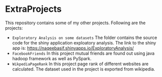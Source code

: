 # ExtraProjects
This repository contains some of my other projects. Following are the projects:
* ```Exploratory Analysis on some datasets``` The folder contains the source code for the shiny application exploatory analysis. The link to the shiny app is: https://naqeebasif.shinyapps.io/ExploratoryAnalysis/
* ```FacebookFriends``` In this project mutual friends are found out using java hadoop framework as well as PySpark.
* ```WikpediaPageRank``` In this project page rank of different websites are calculated. The dataset used in the project is exported from wikipedia.
